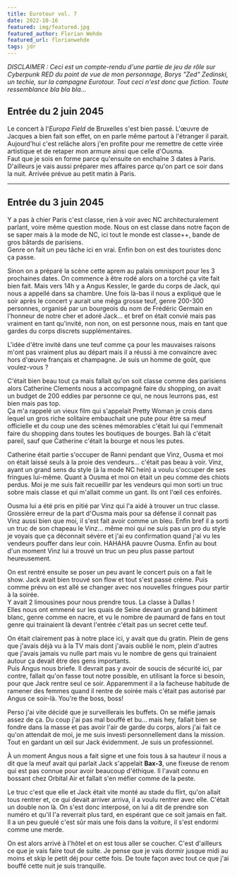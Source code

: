 ```yaml
---
title: Eurotour vol. 7
date: 2022-10-16
featured: img/featured.jpg
featured_author: Florian Wehde
featured_url: florianwehde
tags: jdr
---
```


_DISCLAIMER : Ceci est un compte-rendu d'une partie de jeu de rôle sur Cyberpunk RED du point de vue de mon personnage, Borys "Zed" Zedinski, un techie, sur la campagne Eurotour. Tout ceci n'est donc que fiction. Toute ressemblance bla bla bla…_

<!-- excerpt -->

## Entrée du 2 juin 2045

Le concert à l'_Europa Field_ de Bruxelles s'est bien passé. L'œuvre de Jacques a bien fait son effet, on en parle même partout à l'étranger il parait.  
Aujourd'hui c'est relâche alors j'en profite pour me remettre de cette virée artistique et de retaper mon armure ainsi que celle d'Ousma.  
Faut que je sois en forme parce qu'ensuite on enchaîne 3 dates à Paris.
D'ailleurs je vais aussi préparer mes affaires parce qu'on part ce soir dans la nuit. Arrivée prévue au petit matin à Paris.

---

## Entrée du 3 juin 2045

Y a pas à chier Paris c'est classe, rien à voir avec NC architecturalement parlant, voire même question mode. Nous on est classe dans notre façon de se saper mais à la mode de NC, ici tout le monde est classe++, bande de gros bâtards de parisiens.  
Genre on fait un peu tâche ici en vrai. Enfin bon on est des touristes donc ça passe.

Sinon on a préparé la scène cette aprem au palais omnisport pour les 3 prochaines dates. On commence à être rodé alors on a torché ça vite fait bien fait. Mais vers 14h y a Angus Kessler, le garde du corps de Jack, qui nous a appellé dans sa chambre. Une fois là-bas il nous a expliqué que le soir après le concert y aurait une méga grosse teuf, genre 200-300 personnes, organisé par un bourgeois du nom de Frédéric Germain en l'honneur de notre cher et adoré Jack… et bref on était convié mais pas vraiment en tant qu'invité, non non, on est personne nous, mais en tant que gardes du corps discrets supplémentaires.

L'idée d'être invité dans une teuf comme ça pour les mauvaises raisons m'ont pas vraiment plus au départ mais il a réussi à me convaincre avec hors d'œuvre français et champagne. Je suis un homme de goût, que voulez-vous ?

C'était bien beau tout ça mais fallait qu'on soit classe comme des parisiens alors Catherine Clements nous a accompagné faire du shopping, on avait un budget de 200 eddies par personne ce qui, ne nous leurrons pas, est bien mais pas top.  
Ça m'a rappelé un vieux film qui s'appelait Pretty Woman je crois dans lequel un gros riche solitaire embauchait une pute pour être sa meuf officielle et du coup une des scènes mémorables c'était lui qui l'emmenait faire du shopping dans toutes les boutiques de bourges. Bah là c'était pareil, sauf que Catherine c'était la bourge et nous les putes.

Catherine était partie s'occuper de Ranni pendant que Vinz, Ousma et moi on était laissé seuls à la proie des vendeurs… c'était pas beau à voir. Vinz, ayant un grand sens du style (à la mode NC hein) a voulu s'occuper de ses fringues lui-même. Quant à Ousma et moi on était un peu comme des chiots perdus. Moi je me suis fait recueillir par les vendeurs qui mon sorti un truc sobre mais classe et qui m'allait comme un gant. Ils ont l'œil ces enfoirés.

Ousma lui a été pris en pitié par Vinz qui l'a aidé à trouver un truc classe. Grossière erreur de la part d'Ousma mais pour sa défense il connait pas Vinz aussi bien que moi, il s'est fait avoir comme un bleu. Enfin bref il a sorti un truc de son chapeau le Vinz… même moi qui ne suis pas un pro du style je voyais que ça déconnait sévère et j'ai eu confirmation quand j'ai vu les vendeurs pouffer dans leur coin. HAHAHA pauvre Ousma.
Enfin au bout d'un moment Vinz lui a trouvé un truc un peu plus passe partout heureusement.

On est rentré ensuite se poser un peu avant le concert puis on a fait le show. Jack avait bien trouvé son flow et tout s'est passé crème. Puis comme prévu on est allé se changer avec nos nouvelles fringues pour partir à la soirée.  
Y avait 2 limousines pour nous prendre tous. La classe à Dallas !  
Elles nous ont emmené sur les quais de Seine devant un grand bâtiment blanc, genre comme en nacre, et vu le nombre de paumard de fans en tout genre qui trainaient là devant l'entrée c'était pas un secret cette teuf.

On était clairement pas à notre place ici, y avait que du gratin. Plein de gens que j'avais déjà vu à la TV mais dont j'avais oublié le nom, plein d'autres que j'avais jamais vu nulle part mais vu le nombre de gens qui trainaient autour ça devait être des gens importants.  
Puis Angus nous briefe. Il devrait pas y avoir de soucis de sécurité ici, par contre, fallait qu'on fasse tout notre possible, en utilisant la force si besoin, pour que Jack rentre seul ce soir. Apparemment il a la facheuse habitude de ramener des femmes quand il rentre de soirée mais c'était pas autorisé par Angus ce soir-là.
You're the boss, boss!

Perso j'ai vite décidé que je surveillerais les buffets. On se méfie jamais assez de ça. Du coup j'ai pas mal bouffé et bu… mais hey, fallait bien se fondre dans la masse et pas avoir l'air de garde du corps, alors j'ai fait ce qu'on attendait de moi, je me suis investi personnellement dans la mission. Tout en gardant un œil sur Jack évidemment. Je suis un professionnel.

À un moment Angus nous a fait signe et une fois tous à sa hauteur il nous a dit que la meuf avait qui parlait Jack s'appelait **Bax-3**, une fixeuse de renom qui est pas connue pour avoir beaucoup d'éthique. Il l'avait connu en bossant chez Orbital Air et fallait s'en méfier comme de la peste.

Le truc c'est que elle et Jack était vite monté au stade du flirt, qu'on allait tous rentrer et, ce qui devait arriver arriva, il a voulu rentrer avec elle. C'était un double non là. On s'est donc interposé, on lui a dit de prendre son numéro et qu'il l'a reverrait plus tard, en espérant que ce soit jamais en fait.  
Il a un peu gueulé c'est sûr mais une fois dans la voiture, il s'est endormi comme une merde.

On est alors arrivé à l'hôtel et on est tous aller se coucher. C'est d'ailleurs ce que je vais faire tout de suite. Je pense que je vais dormir jusque midi au moins et skip le petit déj pour cette fois. De toute façon avec tout ce que j'ai bouffé cette nuit je suis tranquille.

